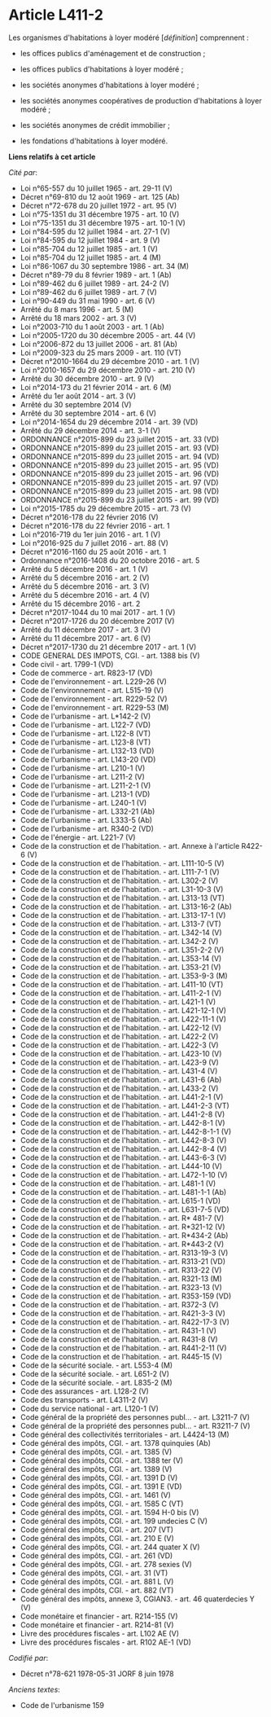 # Article L411-2

Les organismes d'habitations à loyer modéré [*définition*] comprennent :

- les offices publics d'aménagement et de construction ;

- les offices publics d'habitations à loyer modéré ;

- les sociétés anonymes d'habitations à loyer modéré ;

- les sociétés anonymes coopératives de production d'habitations à loyer modéré ;

- les sociétés anonymes de crédit immobilier ;

- les fondations d'habitations à loyer modéré.

**Liens relatifs à cet article**

_Cité par_:

  - Loi n°65-557 du 10 juillet 1965 - art. 29-11 (V)
  - Décret n°69-810 du 12 août 1969 - art. 125 (Ab)
  - Décret n°72-678 du 20 juillet 1972 - art. 95 (V)
  - Loi n°75-1351 du 31 décembre 1975 - art. 10 (V)
  - Loi n°75-1351 du 31 décembre 1975 - art. 10-1 (V)
  - Loi n°84-595 du 12 juillet 1984 - art. 27-1 (V)
  - Loi n°84-595 du 12 juillet 1984 - art. 9 (V)
  - Loi n°85-704 du 12 juillet 1985 - art. 1 (V)
  - Loi n°85-704 du 12 juillet 1985 - art. 4 (M)
  - Loi n°86-1067 du 30 septembre 1986 - art. 34 (M)
  - Décret n°89-79 du 8 février 1989 - art. 1 (Ab)
  - Loi n°89-462 du 6 juillet 1989 - art. 24-2 (V)
  - Loi n°89-462 du 6 juillet 1989 - art. 7 (V)
  - Loi n°90-449 du 31 mai 1990 - art. 6 (V)
  - Arrêté du 8 mars 1996 - art. 5 (M)
  - Arrêté du 18 mars 2002 - art. 3 (V)
  - Loi n°2003-710 du 1 août 2003 - art. 1 (Ab)
  - Loi n°2005-1720 du 30 décembre 2005 - art. 44 (V)
  - Loi n°2006-872 du 13 juillet 2006 - art. 81 (Ab)
  - Loi n°2009-323 du 25 mars 2009 - art. 110 (VT)
  - Décret n°2010-1664 du 29 décembre 2010 - art. 1 (V)
  - Loi n°2010-1657 du 29 décembre 2010 - art. 210 (V)
  - Arrêté du 30 décembre 2010 - art. 9 (V)
  - Loi n°2014-173 du 21 février 2014 - art. 6 (M)
  - Arrêté du 1er août 2014 - art. 3 (V)
  - Arrêté du 30 septembre 2014 (V)
  - Arrêté du 30 septembre 2014 - art. 6 (V)
  - Loi n°2014-1654 du 29 décembre 2014 - art. 39 (VD)
  - Arrêté du 29 décembre 2014 - art. 3-1 (V)
  - ORDONNANCE n°2015-899 du 23 juillet 2015 - art. 33 (VD)
  - ORDONNANCE n°2015-899 du 23 juillet 2015 - art. 93 (VD)
  - ORDONNANCE n°2015-899 du 23 juillet 2015 - art. 94 (VD)
  - ORDONNANCE n°2015-899 du 23 juillet 2015 - art. 95 (VD)
  - ORDONNANCE n°2015-899 du 23 juillet 2015 - art. 96 (VD)
  - ORDONNANCE n°2015-899 du 23 juillet 2015 - art. 97 (VD)
  - ORDONNANCE n°2015-899 du 23 juillet 2015 - art. 98 (VD)
  - ORDONNANCE n°2015-899 du 23 juillet 2015 - art. 99 (VD)
  - Loi n°2015-1785 du 29 décembre 2015 - art. 73 (V)
  - Décret n°2016-178 du 22 février 2016 (V)
  - Décret n°2016-178 du 22 février 2016 - art. 1
  - Loi n°2016-719 du 1er juin 2016 - art. 1 (V)
  - Loi n°2016-925 du 7 juillet 2016 - art. 88 (V)
  - Décret n°2016-1160 du 25 août 2016 - art. 1
  - Ordonnance n°2016-1408 du 20 octobre 2016 - art. 5
  - Arrêté du 5 décembre 2016 - art. 1 (V)
  - Arrêté du 5 décembre 2016 - art. 2 (V)
  - Arrêté du 5 décembre 2016 - art. 3 (V)
  - Arrêté du 5 décembre 2016 - art. 4 (V)
  - Arrêté du 15 décembre 2016 - art. 2
  - Décret n°2017-1044 du 10 mai 2017 - art. 1 (V)
  - Décret n°2017-1726 du 20 décembre 2017 (V)
  - Arrêté du 11 décembre 2017 - art. 3 (V)
  - Arrêté du 11 décembre 2017 - art. 6 (V)
  - Décret n°2017-1730 du 21 décembre 2017 - art. 1 (V)
  - CODE GENERAL DES IMPOTS, CGI. - art. 1388 bis (V)
  - Code civil - art. 1799-1 (VD)
  - Code de commerce - art. R823-17 (VD)
  - Code de l'environnement - art. L229-26 (V)
  - Code de l'environnement - art. L515-19 (V)
  - Code de l'environnement - art. R229-52 (V)
  - Code de l'environnement - art. R229-53 (M)
  - Code de l'urbanisme - art. L*142-2 (V)
  - Code de l'urbanisme - art. L122-7 (VD)
  - Code de l'urbanisme - art. L122-8 (VT)
  - Code de l'urbanisme - art. L123-8 (VT)
  - Code de l'urbanisme - art. L132-13 (VD)
  - Code de l'urbanisme - art. L143-20 (VD)
  - Code de l'urbanisme - art. L210-1 (V)
  - Code de l'urbanisme - art. L211-2 (V)
  - Code de l'urbanisme - art. L211-2-1 (V)
  - Code de l'urbanisme - art. L213-1 (VD)
  - Code de l'urbanisme - art. L240-1 (V)
  - Code de l'urbanisme - art. L332-21 (Ab)
  - Code de l'urbanisme - art. L333-5 (Ab)
  - Code de l'urbanisme - art. R340-2 (VD)
  - Code de l'énergie - art. L221-7 (V)
  - Code de la construction et de l'habitation. - art. Annexe à l'article R422-6 (V)
  - Code de la construction et de l'habitation. - art. L111-10-5 (V)
  - Code de la construction et de l'habitation. - art. L111-7-1 (V)
  - Code de la construction et de l'habitation. - art. L302-2 (V)
  - Code de la construction et de l'habitation. - art. L31-10-3 (V)
  - Code de la construction et de l'habitation. - art. L313-13 (VT)
  - Code de la construction et de l'habitation. - art. L313-16-2 (Ab)
  - Code de la construction et de l'habitation. - art. L313-17-1 (V)
  - Code de la construction et de l'habitation. - art. L313-7 (VT)
  - Code de la construction et de l'habitation. - art. L342-14 (V)
  - Code de la construction et de l'habitation. - art. L342-2 (V)
  - Code de la construction et de l'habitation. - art. L351-2-2 (V)
  - Code de la construction et de l'habitation. - art. L353-14 (V)
  - Code de la construction et de l'habitation. - art. L353-21 (V)
  - Code de la construction et de l'habitation. - art. L353-9-3 (M)
  - Code de la construction et de l'habitation. - art. L411-10 (VT)
  - Code de la construction et de l'habitation. - art. L411-2-1 (V)
  - Code de la construction et de l'habitation. - art. L421-1 (V)
  - Code de la construction et de l'habitation. - art. L421-12-1 (V)
  - Code de la construction et de l'habitation. - art. L422-11-1 (V)
  - Code de la construction et de l'habitation. - art. L422-12 (V)
  - Code de la construction et de l'habitation. - art. L422-2 (V)
  - Code de la construction et de l'habitation. - art. L422-3 (V)
  - Code de la construction et de l'habitation. - art. L423-10 (V)
  - Code de la construction et de l'habitation. - art. L423-9 (V)
  - Code de la construction et de l'habitation. - art. L431-4 (V)
  - Code de la construction et de l'habitation. - art. L431-6 (Ab)
  - Code de la construction et de l'habitation. - art. L433-2 (V)
  - Code de la construction et de l'habitation. - art. L441-2-1 (V)
  - Code de la construction et de l'habitation. - art. L441-2-3 (VT)
  - Code de la construction et de l'habitation. - art. L441-2-8 (V)
  - Code de la construction et de l'habitation. - art. L442-8-1 (V)
  - Code de la construction et de l'habitation. - art. L442-8-1-1 (V)
  - Code de la construction et de l'habitation. - art. L442-8-3 (V)
  - Code de la construction et de l'habitation. - art. L442-8-4 (V)
  - Code de la construction et de l'habitation. - art. L443-6-3 (V)
  - Code de la construction et de l'habitation. - art. L444-10 (V)
  - Code de la construction et de l'habitation. - art. L472-1-10 (V)
  - Code de la construction et de l'habitation. - art. L481-1 (V)
  - Code de la construction et de l'habitation. - art. L481-1-1 (Ab)
  - Code de la construction et de l'habitation. - art. L615-1 (VD)
  - Code de la construction et de l'habitation. - art. L631-7-5 (VD)
  - Code de la construction et de l'habitation. - art. R* 481-7 (V)
  - Code de la construction et de l'habitation. - art. R*321-12 (V)
  - Code de la construction et de l'habitation. - art. R*434-2 (Ab)
  - Code de la construction et de l'habitation. - art. R*443-2 (V)
  - Code de la construction et de l'habitation. - art. R313-19-3 (V)
  - Code de la construction et de l'habitation. - art. R313-21 (VD)
  - Code de la construction et de l'habitation. - art. R313-22 (V)
  - Code de la construction et de l'habitation. - art. R321-13 (M)
  - Code de la construction et de l'habitation. - art. R323-13 (V)
  - Code de la construction et de l'habitation. - art. R353-159 (VD)
  - Code de la construction et de l'habitation. - art. R372-3 (V)
  - Code de la construction et de l'habitation. - art. R421-3-3 (V)
  - Code de la construction et de l'habitation. - art. R422-17-3 (V)
  - Code de la construction et de l'habitation. - art. R431-1 (V)
  - Code de la construction et de l'habitation. - art. R431-8 (V)
  - Code de la construction et de l'habitation. - art. R441-2-11 (V)
  - Code de la construction et de l'habitation. - art. R445-15 (V)
  - Code de la sécurité sociale. - art. L553-4 (M)
  - Code de la sécurité sociale. - art. L651-2 (V)
  - Code de la sécurité sociale. - art. L835-2 (M)
  - Code des assurances - art. L128-2 (V)
  - Code des transports - art. L4311-2 (V)
  - Code du service national - art. L120-1 (V)
  - Code général de la propriété des personnes publ... - art. L3211-7 (V)
  - Code général de la propriété des personnes publ... - art. R3211-7 (V)
  - Code général des collectivités territoriales - art. L4424-13 (M)
  - Code général des impôts, CGI. - art. 1378 quinquies (Ab)
  - Code général des impôts, CGI. - art. 1385 (V)
  - Code général des impôts, CGI. - art. 1388 ter (V)
  - Code général des impôts, CGI. - art. 1389 (V)
  - Code général des impôts, CGI. - art. 1391 D (V)
  - Code général des impôts, CGI. - art. 1391 E (VD)
  - Code général des impôts, CGI. - art. 1461 (V)
  - Code général des impôts, CGI. - art. 1585 C (VT)
  - Code général des impôts, CGI. - art. 1594 H-0 bis (V)
  - Code général des impôts, CGI. - art. 199 undecies C (V)
  - Code général des impôts, CGI. - art. 207 (VT)
  - Code général des impôts, CGI. - art. 210 E (V)
  - Code général des impôts, CGI. - art. 244 quater X (V)
  - Code général des impôts, CGI. - art. 261 (VD)
  - Code général des impôts, CGI. - art. 278 sexies (V)
  - Code général des impôts, CGI. - art. 31 (VT)
  - Code général des impôts, CGI. - art. 881 L (V)
  - Code général des impôts, CGI. - art. 882 (VT)
  - Code général des impôts, annexe 3, CGIAN3. - art. 46 quaterdecies Y (V)
  - Code monétaire et financier - art. R214-155 (V)
  - Code monétaire et financier - art. R214-81 (V)
  - Livre des procédures fiscales - art. L102 AE (V)
  - Livre des procédures fiscales - art. R102 AE-1 (VD)

_Codifié par_:

  - Décret n°78-621 1978-05-31 JORF 8 juin 1978

_Anciens textes_:

  - Code de l'urbanisme 159

